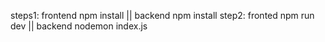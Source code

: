 steps1: frontend npm install ||
        backend  npm install
step2: fronted npm run dev ||
       backend nodemon index.js
